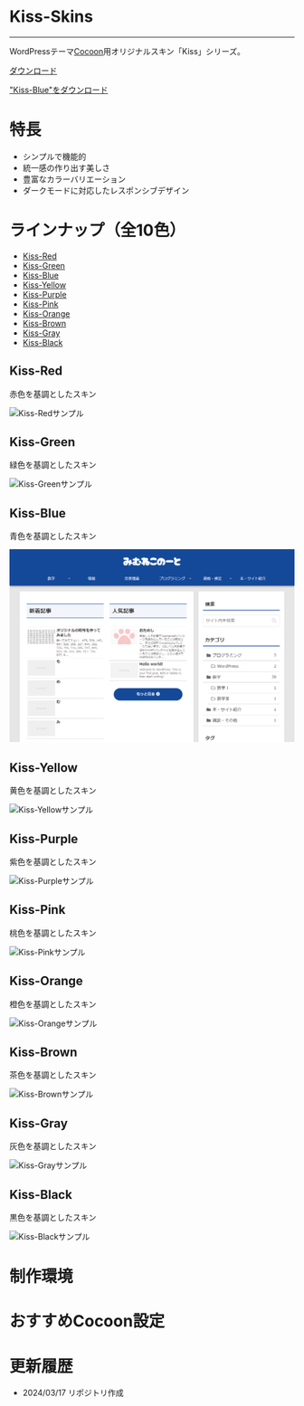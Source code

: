 # Kiss-Skins
---
WordPressテーマ[Cocoon](https://wp-cocoon.com/)用オリジナルスキン「Kiss」シリーズ。

[ダウンロード](https://github.com/mimneko/Kiss-Skins/archive/main.zip)

["Kiss-Blue"をダウンロード](https://github.com/mimneko/Kiss-Blue/archive/main.zip)

# 特長
- シンプルで機能的
- 統一感の作り出す美しさ
- 豊富なカラーバリエーション
- ダークモードに対応したレスポンシブデザイン

# ラインナップ（全10色）
- [Kiss-Red](#kiss-red)
- [Kiss-Green](#kiss-green)
- [Kiss-Blue](#kiss-blue)
- [Kiss-Yellow](#kiss-yellow)
- [Kiss-Purple](#kiss-purple)
- [Kiss-Pink](#kiss-pink)
- [Kiss-Orange](#kiss-orange)
- [Kiss-Brown](#kiss-brown)
- [Kiss-Gray](#kiss-gray)
- [Kiss-Black](#kiss-black)

## Kiss-Red
赤色を基調としたスキン

![Kiss-Redサンプル](thumbnails/Screen-Shot-Kiss-Red.png)

## Kiss-Green
緑色を基調としたスキン

![Kiss-Greenサンプル](thumbnails/Screen-Shot-Kiss-Green.png)

## Kiss-Blue
青色を基調としたスキン

![Kiss-Blueサンプル](thumbnails/Screen-Shot-Kiss-Blue.png)

## Kiss-Yellow
黄色を基調としたスキン

![Kiss-Yellowサンプル](thumbnails/Screen-Shot-Kiss-Yellow.png)

## Kiss-Purple
紫色を基調としたスキン

![Kiss-Purpleサンプル](thumbnails/Screen-Shot-Kiss-Purple.png)

## Kiss-Pink
桃色を基調としたスキン

![Kiss-Pinkサンプル](thumbnails/Screen-Shot-Kiss-Pink.png)

## Kiss-Orange
橙色を基調としたスキン

![Kiss-Orangeサンプル](thumbnails/Screen-Shot-Kiss-Orange.png)

## Kiss-Brown
茶色を基調としたスキン

![Kiss-Brownサンプル](thumbnails/Screen-Shot-Kiss-Brown.png)

## Kiss-Gray
灰色を基調としたスキン

![Kiss-Grayサンプル](thumbnails/Screen-Shot-Kiss-Gray.png)

## Kiss-Black
黒色を基調としたスキン

![Kiss-Blackサンプル](thumbnails/Screen-Shot-Kiss-Black.png)

# 制作環境


# おすすめCocoon設定


# 更新履歴
- 2024/03/17 リポジトリ作成

